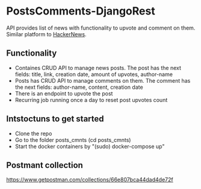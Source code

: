 # PostsComments-DjangoRest

API provides list of news with functionality to upvote and comment on them. Similar platform to [HackerNews](https://news.ycombinator.com/).

## Functionality

- Containes CRUD API to manage news posts. The post has the next fields: title, link, creation date, amount of upvotes, author-name
- Posts has CRUD API to manage comments on them. The comment has the next fields: author-name, content, creation date
- There is an endpoint to upvote the post
- Recurring job running once a day to reset post upvotes count

## Intstoctuns to get started
- Clone the repo
- Go to the folder posts_cmnts (cd posts_cmnts)
- Start the docker containers by "(sudo) docker-compose up"

## Postmant collection
https://www.getpostman.com/collections/66e807bca44dad4de72f

